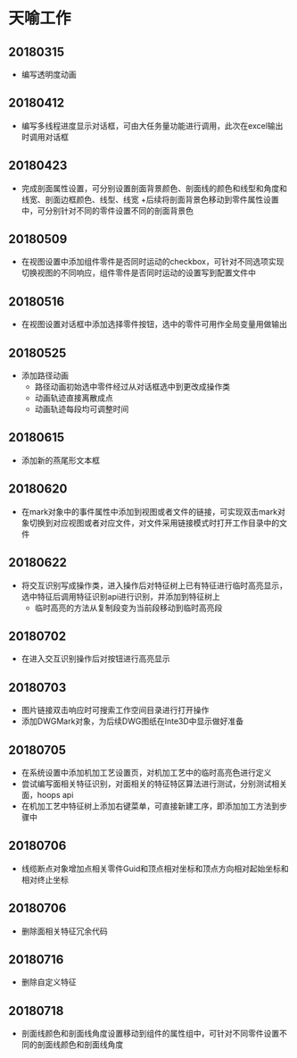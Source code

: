 # 天喻工作
## 20180315
- 编写透明度动画

## 20180412
- 编写多线程进度显示对话框，可由大任务量功能进行调用，此次在excel输出时调用对话框

## 20180423
- 完成剖面属性设置，可分别设置剖面背景颜色、剖面线的颜色和线型和角度和线宽、剖面边框颜色、线型、线宽 
     +后续将剖面背景色移动到零件属性设置中，可分别针对不同的零件设置不同的剖面背景色 

## 20180509
- 在视图设置中添加组件零件是否同时运动的checkbox，可针对不同选项实现切换视图的不同响应，组件零件是否同时运动的设置写到配置文件中

## 20180516
- 在视图设置对话框中添加选择零件按钮，选中的零件可用作全局变量用做输出

## 20180525
- 添加路径动画
     + 路径动画初始选中零件经过从对话框选中到更改成操作类
     + 动画轨迹直接离散成点
     + 动画轨迹每段均可调整时间  

## 20180615
- 添加新的燕尾形文本框

## 20180620
- 在mark对象中的事件属性中添加到视图或者文件的链接，可实现双击mark对象切换到对应视图或者对应文件，对文件采用链接模式时打开工作目录中的文件

## 20180622
- 将交互识别写成操作类，进入操作后对特征树上已有特征进行临时高亮显示，选中特征后调用特征识别api进行识别，并添加到特征树上
     + 临时高亮的方法从复制段变为当前段移动到临时高亮段

## 20180702
- 在进入交互识别操作后对按钮进行高亮显示

## 20180703
- 图片链接双击响应时可搜索工作空间目录进行打开操作
- 添加DWGMark对象，为后续DWG图纸在Inte3D中显示做好准备 

## 20180705
- 在系统设置中添加机加工艺设置页，对机加工艺中的临时高亮色进行定义
- 尝试编写面相关特征识别，对面相关的特征特区算法进行测试，分别测试相关面，hoops api
- 在机加工艺中特征树上添加右键菜单，可直接新建工序，即添加加工方法到步骤中

## 20180706
- 线缆断点对象增加点相关零件Guid和顶点相对坐标和顶点方向相对起始坐标和相对终止坐标

## 20180706
- 删除面相关特征冗余代码

## 20180716
- 删除自定义特征 

## 20180718
- 剖面线颜色和剖面线角度设置移动到组件的属性组中，可针对不同零件设置不同的剖面线颜色和剖面线角度
